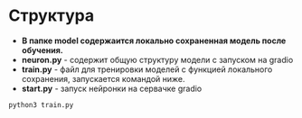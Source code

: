 # Структура

- **В папке model содержаится локально сохраненная модель после обучения.**
- **neuron.py** - содержит общую структуру модели с запуском на gradio
- **train.py** - файл для тренировки моделей с функцией локального сохранения, запускается командой ниже.
- **start.py** - запуск нейронки на сервачке gradio

```bash
python3 train.py
```
